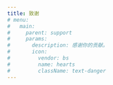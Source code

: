 ```yaml
---
title: 致谢
# menu:
#   main:
#     parent: support
#     params:
#       description: 感谢你的贡献。
#       icon:
#         vendor: bs
#         name: hearts
#         className: text-danger
---
```

